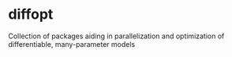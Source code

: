 # diffopt
Collection of packages aiding in parallelization and optimization of differentiable, many-parameter models

